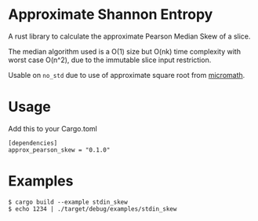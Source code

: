 # Approximate Shannon Entropy

A rust library to calculate the approximate Pearson Median Skew of a slice.

The median algorithm used is a O(1) size but O(nk) time complexity with worst case O(n^2), due to the immutable slice input restriction.

Usable on `no_std` due to use of approximate square root from [micromath](https://github.com/tarcieri/micromath).

# Usage

Add this to your Cargo.toml
```
[dependencies]
approx_pearson_skew = "0.1.0"
```

# Examples

```
$ cargo build --example stdin_skew
$ echo 1234 | ./target/debug/examples/stdin_skew
```